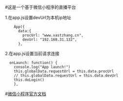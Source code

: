 ﻿#这是一个基于微信小程序的直播平台


1.在app.js设置devUrl为本机ip地址

		App({
		  data:{
		    procUrl: "www.vastzhang.cn",
		    devUrl: "192.168.31.132",
		  },
2.在app.js设置当前请求连接

	  onLaunch: function() {
	    console.log("App launch!")
	    this.globalData.requestUrl = this.data.procUrl
	    // this.globalData.requestUrl = this.data.devUrl
	    this.doLogin()
  		},



#[微信小程序官方文档](https://developers.weixin.qq.com/miniprogram/dev/component/)